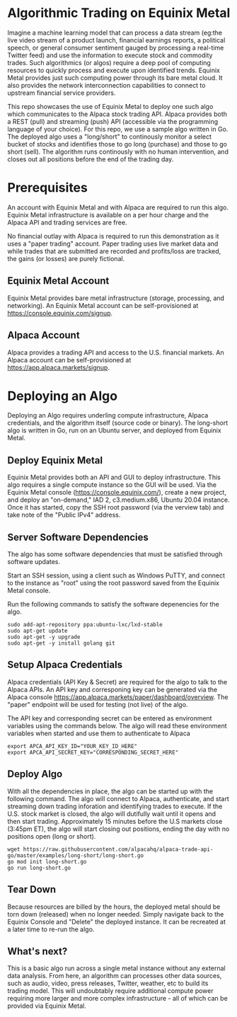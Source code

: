 # Algorithmic Trading on Equinix Metal

Imagine a machine learning model that can process a data stream (eg:the live video stream of a product launch, financial earnings reports, a political speech, or general consumer sentiment gauged by processing a real-time Twitter feed) and use the information to execute stock and commodity trades. Such algorithmics (or algos) require a deep pool of computing resources to quickly process and execute upon identified trends. Equinix Metal provides just such computing power through its bare metal cloud. It also provides the network interconnection capabilities to connect to upstream financial service providers.

This repo showcases the use of Equinix Metal to deploy one such algo which communicates to the Alpaca stock trading API. Alpaca provides both a REST (pull) and streaming (push) API (accessible via the programming language of your choice). For this repo, we use a sample algo written in Go. The deployed algo uses a "long/short" to continously monitor a select bucket of stocks and identifies those to go long (purchase) and those to go short (sell). The algorithm runs continously with no human intervention, and closes out all positions before the end of the trading day.

# Prerequisites

An account with Equinix Metal and with Alpaca are required to run this algo. Equinix Metal infrastructure is available on a per hour charge and the Alpaca API and trading services are free.

No financial outlay with Alpaca is required to run this demonstration as it uses a "paper trading" account. Paper trading uses live market data and while trades that are submitted are recorded and profits/loss are tracked, the gains (or losses) are purely fictional.

## Equinix Metal Account

Equinix Metal provides bare metal infrastructure (storage, processing, and networking). An Equinix Metal account can be self-provisioned at https://console.equinix.com/signup.

## Alpaca Account

Alpaca provides a trading API and access to the U.S. financial markets. An Alpaca account can be self-provisioned at https://app.alpaca.markets/signup.

# Deploying an Algo

Deploying an Algo requires underling compute infrastructure, Alpaca credentials, and the algorithm itself (source code or binary). The long-short algo is written in Go, run on an Ubuntu server, and deployed from Equinix Metal.

## Deploy Equinix Metal

Equinix Metal provides both an API and GUI to deploy infrastructure. This algo requires a single compute instance so the GUI will be used. Via the Equinix Metal console (https://console.equinix.com/), create a new project, and deploy an "on-demand," IAD 2, c3.medium.x86, Ubuntu 20.04 instance. Once it has started, copy the SSH root password (via the verview tab) and take note of the "Public IPv4" address.


## Server Software Dependencies

The algo has some software dependencies that must be satisfied through software updates. 

Start an SSH session, using a client such as Windows PuTTY, and connect to the instance as "root" using the root password saved from the Equinix Metal console.

Run the following commands to satisfy the software depenencies for the algo.

```
sudo add-apt-repository ppa:ubuntu-lxc/lxd-stable
sudo apt-get update
sudo apt-get -y upgrade
sudo apt-get -y install golang git
```

## Setup Alpaca Credentials

Alpaca credentials (API Key & Secret) are required for the algo to talk to the Alpaca APIs.  An API key and corresponing key can be generated via the Alpaca console https://app.alpaca.markets/paper/dashboard/overview. The "paper" endpoint will be used for testing (not live) of the algo.

The API key and corresponding secret can be entered as environment variables using the commands below. The algo will read these environment variables when started and use them to authenticate to Alpaca

```
export APCA_API_KEY_ID="YOUR_KEY_ID_HERE"
export APCA_API_SECRET_KEY="CORRESPONDING_SECRET_HERE"
```

## Deploy Algo

With all the dependencies in place, the algo can be started up with the following command. The algo will connect to Alpaca, authenticate, and start streaming down trading inforation and identifying trades to execute. If the U.S. stock market is closed, the algo will dutifully wait until it opens and then start trading. Approximately 15 minutes before the U.S markets close (3:45pm ET), the algo will start closing out positions, ending the day with no positions open (long or short).

```
wget https://raw.githubusercontent.com/alpacahq/alpaca-trade-api-go/master/examples/long-short/long-short.go
go mod init long-short.go
go run long-short.go
```

## Tear Down

Because resources are billed by the hours, the deployed metal should be torn down (released) when no longer needed. Simply navigate back to the Equinix Console and "Delete" the deployed instance. It can be recreated at a later time to re-run the algo. 

## What's next?

This is a basic algo run across a single metal instance without any external data analysis. From here, an algorithm can processes other data sources, such as audio, video, press releases, Twitter, weather, etc to build its trading model. This will undoubtably require additional compute power requiring more larger and more complex infrastructure  - all of which can be provided via Equinix Metal.
